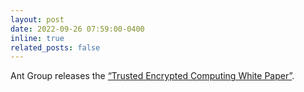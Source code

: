 ```yaml
---
layout: post
date: 2022-09-26 07:59:00-0400
inline: true
related_posts: false
---
```


Ant Group releases the [“Trusted Encrypted Computing White Paper”](https://gw.alipayobjects.com/os/bmw-prod/56176409-5afa-4e86-85f7-1060116c01af.pdf).